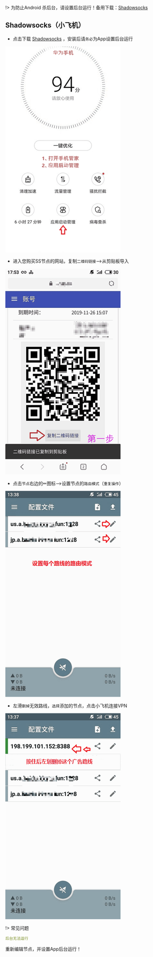 !> 为防止Android 杀后台，请设置后台运行！备用下载：[Shadowsocks](https://www.5nd.xyz/android/ss.apk)

## Shadowsocks（小飞机）

* 点击下载 <a href="media/android/ss.apk" target="_blank">Shadowsocks</a> ，安装后请`务必`为App设置后台运行

![android1](media/android/ss1.gif ':size=320')

* 进入您购买SS节点的网站，复制`二维码链接`-->从剪贴板导入

![android2](media/android/ss2.gif ':size=320')

* 点击`节点`右边的✏图标-->设置节点的`路由模式`（`重复操作`）

![android3](media/android/ss3.gif ':size=320')

* 左滑`删掉`无效路线，`选择`添加的节点，点击小飞机连接VPN

![android4](media/android/ss4.gif ':size=320')

!> 常见问题

```yaml
后台无法运行
```
重新编辑节点，并设置App后台运行！
